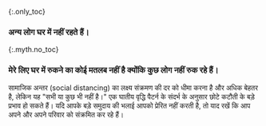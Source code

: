 {:.only_toc} 
 ### अन्य लोग घर में नहीं रहते हैं। 

 {:.myth.no_toc} 
 ### मेरे लिए घर में रुकने का कोई मतलब नहीं है क्योंकि कुछ लोग नहीं रुक रहे हैं। 

सामाजिक अन्तर (social distancing) का लक्ष्य संक्रमण की दर को धीमा करना है और अधिक बेहतर है, लेकिन यह "सभी या कुछ भी नहीं है।" एक घातीय वृद्धि पैटर्न के संदर्भ के अनुसार छोटे कटौती के बड़े प्रभाव हो सकते हैं। यदि आपके बड़े समुदाय की भलाई आपको प्रेरित नहीं करती है, तो याद रखें कि आप अपने और अपने परिवार को संक्रमित कर रहे हैं।
